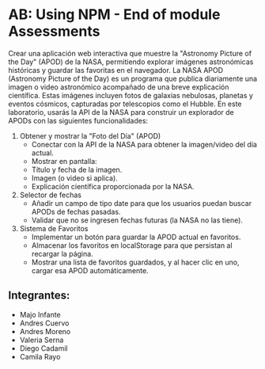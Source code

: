 # AB: Using NPM - End of module Assessments
Crear una aplicación web interactiva que muestre la "Astronomy Picture of the Day" (APOD) de la NASA, permitiendo explorar imágenes astronómicas históricas y guardar las favoritas en el navegador.
La NASA APOD (Astronomy Picture of the Day) es un programa que publica diariamente una imagen o video astronómico acompañado de una breve explicación científica. Estas imágenes incluyen fotos de galaxias nebulosas, planetas y eventos cósmicos, capturadas por telescopios como el Hubble.
En este laboratorio, usarás la API de la NASA para construir un explorador de APODs con las siguientes funcionalidades:
1. Obtener y mostrar la "Foto del Día" (APOD)
    - Conectar con la API de la NASA para obtener la imagen/video del día actual.
    - Mostrar en pantalla:
    - Título y fecha de la imagen.
    - Imagen (o video si aplica).
    - Explicación científica proporcionada por la NASA.
2. Selector de fechas
    - Añadir un campo de tipo date para que los usuarios puedan buscar APODs de fechas pasadas.
    - Validar que no se ingresen fechas futuras (la NASA no las tiene).
3. Sistema de Favoritos
    - Implementar un botón para guardar la APOD actual en favoritos.
    - Almacenar los favoritos en localStorage para que persistan al recargar la página.
    - Mostrar una lista de favoritos guardados, y al hacer clic en uno, cargar esa APOD automáticamente.

## Integrantes: 
- Majo Infante
- Andres Cuervo
- Andres Moreno
- Valeria Serna
- Diego Cadamil
- Camila Rayo